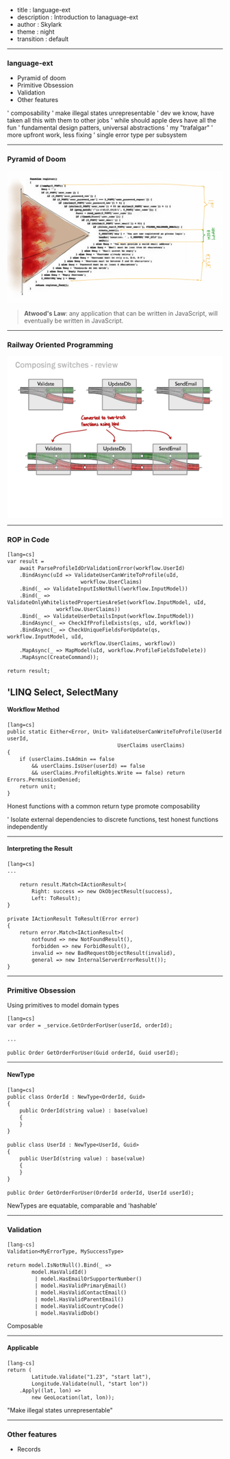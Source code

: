 - title : language-ext
- description : Introduction to lanaguage-ext
- author : Skylark
- theme : night
- transition : default

***

### language-ext

- Pyramid of doom
- Primitive Obsession
- Validation
- Other features

' composability
' make illegal states unrepresentable
' dev we know, have taken all this with them to other jobs
' while should apple devs have all the fun
' fundamental design patters, universal abstractions
' my "trafalgar"
' more upfront work, less fixing
' single error type per subsystem

***

### Pyramid of Doom

![Pyramid of Doom](images/pyramid-of-doom.jpg)


> **Atwood's Law**: any application that can be written in JavaScript, will eventually be written in JavaScript.

***

### Railway Oriented Programming

![ROP](images/rop.jpg)

***

### ROP in Code

    [lang=cs]
    var result =
        await ParseProfileIdOrValidationError(workflow.UserId)
        .BindAsync(uId => ValidateUserCanWriteToProfile(uId,
                            workflow.UserClaims)
        .Bind(_ => ValidateInputIsNotNull(workflow.InputModel))
        .Bind(_ => ValidateOnlyWhitelistedPropertiesAreSet(workflow.InputModel, uId,
                    workflow.UserClaims))
        .Bind(_ => ValidateUserDetailsInput(workflow.InputModel))
        .BindAsync(_ => CheckIfProfileExists(qs, uId, workflow))
        .BindAsync(_ => CheckUniqueFieldsForUpdate(qs, workflow.InputModel, uId,
                            workflow.UserClaims, workflow))
        .MapAsync(_ => MapModel(uId, workflow.ProfileFieldsToDelete))
        .MapAsync(CreateCommand));

    return result;

'LINQ Select, SelectMany
---

#### Workflow Method

    [lang=cs]
    public static Either<Error, Unit> ValidateUserCanWriteToProfile(UserId userId,
                                        UserClaims userClaims)
    {
        if (userClaims.IsAdmin == false
            && userClaims.IsUser(userId) == false
            && userClaims.ProfileRights.Write == false) return Errors.PermissionDenied;
        return unit;
    }

Honest functions with a common return type promote composability

' Isolate external dependencies to discrete functions, test honest functions independently

---

#### Interpreting the Result

    [lang=cs]
    ...

        return result.Match<IActionResult>(
            Right: success => new OkObjectResult(success),
            Left: ToResult);
    }

    private IActionResult ToResult(Error error)
    {
        return error.Match<IActionResult>(
            notfound => new NotFoundResult(),
            forbidden => new ForbidResult(),
            invalid => new BadRequestObjectResult(invalid),
            general => new InternalServerErrorResult());
    }


***

### Primitive Obsession

Using primitives to model domain types

    [lang=cs]
    var order = _service.GetOrderForUser(userId, orderId);

    ...

    public Order GetOrderForUser(Guid orderId, Guid userId);

---

#### NewType

    [lang=cs]
    public class OrderId : NewType<OrderId, Guid>
    {
        public OrderId(string value) : base(value)
        {
        }
    }

    public class UserId : NewType<UserId, Guid>
    {
        public UserId(string value) : base(value)
        {
        }
    }

    public Order GetOrderForUser(OrderId orderId, UserId userId);

NewTypes are equatable, comparable and 'hashable'

***

### Validation

    [lang-cs]
    Validation<MyErrorType, MySuccessType>

    return model.IsNotNull().Bind(_ =>
            model.HasValidId()
             | model.HasEmailOrSupporterNumber()
             | model.HasValidPrimaryEmail()
             | model.HasValidContactEmail()
             | model.HasValidParentEmail()
             | model.HasValidCountryCode()
             | model.HasValidDob()

Composable

---

#### Applicable

    [lang-cs]
    return (
            Latitude.Validate("1.23", "start lat"),
            Longitude.Validate(null, "start lon"))
        .Apply((lat, lon) =>
            new GeoLocation(lat, lon));

"Make illegal states unrepresentable"

***

### Other features

- Records
